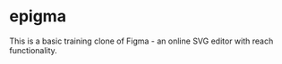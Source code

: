 # epigma
This is a basic training clone of Figma - an online SVG editor with reach functionality.  
